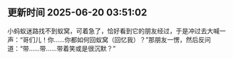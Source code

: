 

## 更新时间 2025-06-20 03:51:02

小蚂蚁迷路找不到蚁窝，可着急了，恰好看到它的朋友经过，于是冲过去大喊一声：“哥们儿！你……你都如何回蚁窝（回忆我）？”那朋友一愣，然后反问道：“带……带……带着笑或是很沉默？” 